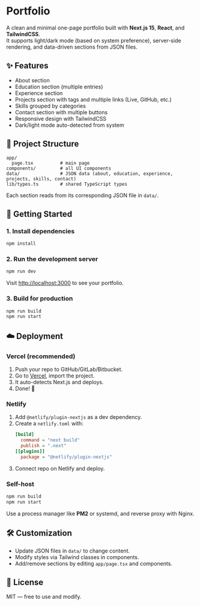 # Portfolio

A clean and minimal one-page portfolio built with **Next.js 15**, **React**, and **TailwindCSS**.  
It supports light/dark mode (based on system preference), server-side rendering, and data-driven sections from JSON files.

## ✨ Features

- About section
- Education section (multiple entries)
- Experience section
- Projects section with tags and multiple links (Live, GitHub, etc.)
- Skills grouped by categories
- Contact section with multiple buttons
- Responsive design with TailwindCSS
- Dark/light mode auto-detected from system

## 📂 Project Structure

```
app/
  page.tsx          # main page
components/         # all UI components
data/               # JSON data (about, education, experience, projects, skills, contact)
lib/types.ts        # shared TypeScript types
```

Each section reads from its corresponding JSON file in `data/`.

## 🚀 Getting Started

### 1. Install dependencies

```bash
npm install
```

### 2. Run the development server

```bash
npm run dev
```

Visit [http://localhost:3000](http://localhost:3000) to see your portfolio.

### 3. Build for production

```bash
npm run build
npm run start
```

## ☁️ Deployment

### Vercel (recommended)

1. Push your repo to GitHub/GitLab/Bitbucket.
2. Go to [Vercel](https://vercel.com), import the project.
3. It auto-detects Next.js and deploys.
4. Done! 🎉

### Netlify

1. Add `@netlify/plugin-nextjs` as a dev dependency.
2. Create a `netlify.toml` with:
   ```toml
   [build]
     command = "next build"
     publish = ".next"
   [[plugins]]
     package = "@netlify/plugin-nextjs"
   ```
3. Connect repo on Netlify and deploy.

### Self-host

```bash
npm run build
npm run start
```

Use a process manager like **PM2** or systemd, and reverse proxy with Nginx.

## 🛠 Customization

- Update JSON files in `data/` to change content.
- Modify styles via Tailwind classes in components.
- Add/remove sections by editing `app/page.tsx` and components.

## 📜 License

MIT — free to use and modify.
